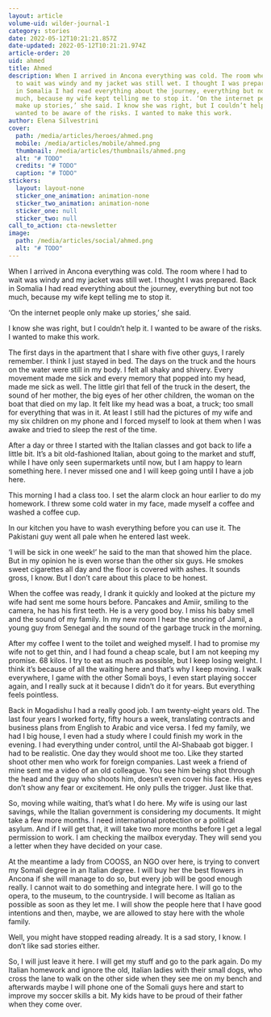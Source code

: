 ```yaml
---
layout: article
volume-uid: wilder-journal-1
category: stories
date: 2022-05-12T10:21:21.857Z
date-updated: 2022-05-12T10:21:21.974Z
article-order: 20
uid: ahmed
title: Ahmed
description: When I arrived in Ancona everything was cold. The room where I had
  to wait was windy and my jacket was still wet. I thought I was prepared. Back
  in Somalia I had read everything about the journey, everything but not too 
  much, because my wife kept telling me to stop it. ‘On the internet people only
  make up stories,’ she said. I know she was right, but I couldn’t help it. I
  wanted to be aware of the risks. I wanted to make this work.
author: Elena Silvestrini
cover:
  path: /media/articles/heroes/ahmed.png
  mobile: /media/articles/mobile/ahmed.png
  thumbnail: /media/articles/thumbnails/ahmed.png
  alt: "# TODO"
  credits: "# TODO"
  caption: "# TODO"
stickers:
  layout: layout-none
  sticker_one_animation: animation-none
  sticker_two_animation: animation-none
  sticker_one: null
  sticker_two: null
call_to_action: cta-newsletter
image:
  path: /media/articles/social/ahmed.png
  alt: "# TODO"
---
```

When I arrived in Ancona everything was cold. The room where I had to wait was windy and my jacket was still wet. I thought I was prepared. Back in Somalia I had read everything about the journey, everything but not too much, because my wife kept telling me to stop it.

‘On the internet people only make up stories,’ she said.

I know she was right, but I couldn’t help it. I wanted to be aware of the risks. I wanted to make this work.

The first days in the apartment that I share with five other guys, I rarely remember. I think I just stayed in bed. The days on the truck and the hours on the water were still in my body. I felt all shaky and shivery. Every movement made me sick and every memory that popped into my head, made me sick as well. The little girl that fell of the truck in the desert, the sound of her mother, the big eyes of her other children, the woman on the boat that died on my lap. It felt like my head was a boat, a truck; too small for everything that was in it. At least I still had the pictures of my wife and my six children on my phone and I forced myself to look at them when I was awake and tried to sleep the rest of the time. 

After a day or three I started with the Italian classes and got back to life a little bit. It’s a bit old-fashioned Italian, about going to the market and stuff, while I have only seen supermarkets until now, but I am happy to learn something here. I never missed one and I will keep going until I have a job here.

This morning I had a class too. I set the alarm clock an hour earlier to do my homework. I threw some cold water in my face, made myself a coffee and washed a coffee cup.

In our kitchen you have to wash everything before you can use it. The Pakistani guy went all pale when he entered last week.

‘I will be sick in one week!’ he said to the man that showed him the place. But in my opinion he is even worse than the other six guys. He smokes sweet cigarettes all day and the floor is covered with ashes. It sounds gross, I know. But I don’t care about this place to be honest. 

When the coffee was ready, I drank it quickly and looked at the picture my wife had sent me some hours before. Pancakes and Amiir, smiling to the camera, he has his first teeth. He is a very good boy. I miss his baby smell and the sound of my family. In my new room I hear the snoring of Jamil, a young guy from Senegal and the sound of the garbage truck in the morning.

After my coffee I went to the toilet and weighed myself. I had to promise my wife not to get thin, and I had found a cheap scale, but I am not keeping my promise. 68 kilos. I try to eat as much as possible, but I keep losing weight. I think it’s because of all the waiting here and that’s why I keep moving. I walk everywhere, I game with the other Somali boys, I even start playing soccer again, and I really suck at it because I didn’t do it for years. But everything feels pointless.

Back in Mogadishu I had a really good job. I am twenty-eight years old. The last four years I worked forty, fifty hours a week, translating contracts and business plans from English to Arabic and vice versa. I fed my family, we had I big house, I even had a study where I could finish my work in the evening. I had everything under control, until the Al-Shabaab got bigger. I had to be realistic. One day they would shoot me too. Like they started shoot other men who work for foreign companies. Last week a friend of mine sent me a video of an old colleague. You see him being shot through the head and the guy who shoots him, doesn’t even cover his face. His eyes don’t show any fear or excitement. He only pulls the trigger. Just like that.

So, moving while waiting, that’s what I do here. My wife is using our last savings, while the Italian government is considering my documents. It might take a few more months. I need international protection or a political asylum. And if I will get that, it will take two more months before I get a legal permission to work. I am checking the mailbox everyday. They will send you a letter when they have decided on your case.

At the meantime a lady from COOSS, an NGO over here, is trying to convert my Somali degree in an Italian degree. I will buy her the best flowers in Ancona if she will manage to do so, but every job will be good enough really. I cannot wait to do something and integrate here. I will go to the opera, to the museum, to the countryside. I will become as Italian as possible as soon as they let me. I will show the people here that I have good intentions and then, maybe, we are allowed to stay here with the whole family.

Well, you might have stopped reading already. It is a sad story, I know. I don’t like sad stories either.

So, I will just leave it here. I will get my stuff and go to the park again. Do my Italian homework and ignore the old, Italian ladies with their small dogs, who cross the lane to walk on the other side when they see me on my bench and afterwards maybe I will phone one of the Somali guys here and start to improve my soccer skills a bit. My kids have to be proud of their father when they come over.